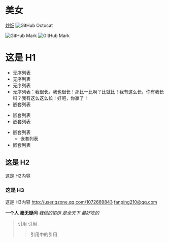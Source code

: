 # 美女

[炒饭][1]
![GitHub Octocat][2]

[1]:https://github.com/chaofan210
[2]:http://b249.photo.store.qq.com/psb?/V10exasV2EVbJi/uOEAXeXeOwFXak2g8SgxEqKv1OMR3IOb3IkdLRoEJ98!/b/dN8YcpQrJwAA&bo=9QHwAgAAAAABByY!&rf=viewer_4
<!--[百度](http://user.qzone.qq.com/1072669843"百度一下，你就知道")-->

![GitHub Mark](http://img4.duitang.com/uploads/item/201401/28/20140128173912_54NXN.jpeg "null")
![GitHub Mark](http://f1.topit.me/1/81/88/112786790183188811o.jpg "null")


# 这是 H1 #
- 无序列表
- 无序列表
- 无序列表
- 无序列表：我很长。我也很长！那比一比啊？比就比！我有这么长，你有我长吗？我有这么这么长！好吧，你赢了！
- 嵌套列表
 + 嵌套列表
 + 嵌套列表
  - 嵌套列表
     * 嵌套列表
- 嵌套列表

## 这是 H2 ##
这是 H2内容

### 这是 H3 ######
这是 H3内容
<http://user.qzone.qq.com/1072669843>
<fanping210@qq.com>

**一个人**
__毫无疑问__
*我做的馅饼
是全天下*
_最好吃的_
> 引用
>引用
 >>引用中的引用
